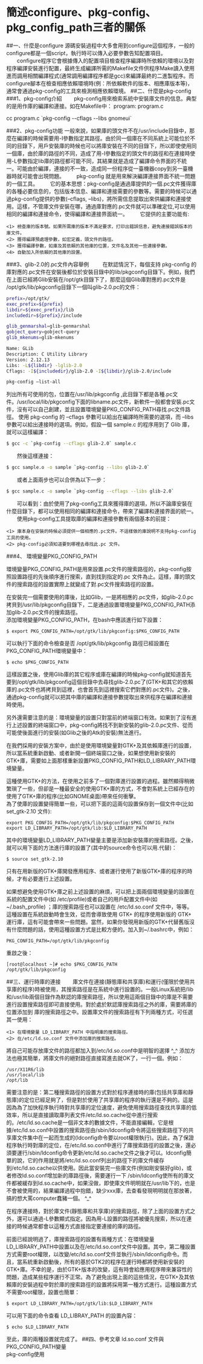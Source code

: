 # 簡述configure、pkg-config、pkg_config_path三者的關係




##一、什麼是configure
源碼安裝過程中大多會用到configure這個程序，一般的configure都是一個script，執行時可以傳入必要參數告知配置項目。
　　configure程序它會根據傳入的配置項目檢查程序編譯時所依賴的環境以及對程序編譯安裝進行配置，最終生成編譯所需的Makefile文件供程序Make讀入使用進而調用相關編譯程式(通常調用編譯程序都是gcc)來編譯最終的二進製程序。而configure腳本在檢查相應依賴環境時(例：所依賴軟件的版本、相應庫版本等)，通常會通過pkg-config的工具來檢測相應依賴環境。
##二、什麼是pkg-config
###1、pkg-config介紹
　　pkg-config用來檢索系統中安裝庫文件的信息。典型的是用作庫的編譯和連接。如在Makefile中：
program: program.c

cc program.c \`pkg-config --cflags --libs gnomeui\`

###2、pkg-config功能
一般來說，如果庫的頭文件不在/usr/include目錄中，那麼在編譯的時候需要用-I參數指定其路徑。由於同一個庫在不同系統上可能位於不同的目錄下，用戶安裝庫的時候也可以將庫安裝在不同的目錄下，所以即使使用同一個庫，由於庫的路徑的不同，造成了用-I參數指定的頭文件的路徑和在連接時使用-L參數指定lib庫的路徑都可能不同，其結果就是造成了編譯命令界面的不統一。可能由於編譯，連接的不一致，造成同一份程序從一臺機器copy到另一臺機器時就可能會出現問題。
　　pkg-config 就是用來解決編譯連接界面不統一問題的一個工具。
　　它的基本思想：pkg-config是通過庫提供的一個.pc文件獲得庫的各種必要信息的，包括版本信息、編譯和連接需要的參數等。需要的時候可以通過pkg-config提供的參數(–cflags, –libs)，將所需信息提取出來供編譯和連接使用。這樣，不管庫文件安裝在哪，通過庫對應的.pc文件就可以準確定位,可以使用相同的編譯和連接命令，使得編譯和連接界面統一。
　　它提供的主要功能有:
```
<1> 檢查庫的版本號。如果所需庫的版本不滿足要求，打印出錯誤信息，避免連接錯誤版本的庫文件。
<2> 獲得編譯預處理參數，如宏定義，頭文件的路徑。
<3> 獲得編譯參數，如庫及其依賴的其他庫的位置，文件名及其他一些連接參數。
<4> 自動加入所依賴的其他庫的設置。
```
###3、glib-2.0的.pc文件內容舉例
　　
在默認情況下，每個支持 pkg-config 的庫對應的.pc文件在安裝後都位於安裝目錄中的lib/pkgconfig目錄下。例如，我們在上面已經將Glib安裝在/opt/gtk目錄下了，那麼這個Glib庫對應的.pc文件是 /opt/gtk/lib/pkgconfig目錄下一個叫glib-2.0.pc的文件：
```sh
prefix=/opt/gtk/
exec_prefix=${prefix}
libdir=${exec_prefix}/lib
includedir=${prefix}/include

glib_genmarshal=glib-genmarshal
gobject_query=gobject-query
glib_mkenums=glib-mkenums

Name: GLib
Description: C Utility Library
Version: 2.12.13
Libs: -L${libdir} -lglib-2.0
Cflags: -I${includedir}/glib-2.0 -I${libdir}/glib-2.0/include
```

```sh
pkg-config –list-all
```

列出所有可使用的包，位置在/usr/lib/pkgconfig ,此目錄下都是各種.pc文件。/usr/local/lib/pkgconfig下面的libname.pc文件，新軟件一般都會安裝.pc文件，沒有可以自己創建，並且設置環境變量PKG_CONFIG_PATH尋找.pc文件路徑。
使用 pkg-config 的 –cflags 參數可以給出在編譯時所需要的選項，而 –libs 參數可以給出連接時的選項。例如，假設一個 sample.c 的程序用到了 Glib 庫，就可以這樣編譯：

```sh
$ gcc -c `pkg-config --cflags glib-2.0` sample.c
```
　　然後這樣連接：
```sh
$ gcc sample.o -o sample `pkg-config --libs glib-2.0`
```
　　或者上面兩步也可以合併為以下一步：
```sh
$ gcc sample.c -o sample `pkg-config --cflags --libs glib-2.0`
```
　　可以看到：由於使用了pkg-config工具來獲得庫的選項，所以不論庫安裝在什麼目錄下，都可以使用相同的編譯和連接命令，帶來了編譯和連接界面的統一。<br>
　　使用pkg-config工具提取庫的編譯和連接參數有兩個基本的前提：
```
<1> 庫本身在安裝的時候必須提供一個相應的.pc文件。不這樣做的庫說明不支持pkg-config工具的使用。
<2> pkg-config必須知道要到哪裡去尋找此.pc 文件。
```

###4、 環境變量PKG_CONFIG_PATH

環境變量PKG_CONFIG_PATH是用來設置.pc文件的搜索路徑的，pkg-config按照設置路徑的先後順序進行搜索，直到找到指定的.pc 文件為止。這樣，庫的頭文件的搜索路徑的設置實際上就變成了對.pc文件搜索路徑的設置。<br>

在安裝完一個需要使用的庫後，比如Glib，一是將相應的.pc文件，如glib-2.0.pc拷貝到/usr/lib/pkgconfig目錄下，二是通過設置環境變量PKG_CONFIG_PATH添加glib-2.0.pc文件的搜索路徑。<br>
添加環境變量PKG_CONFIG_PATH，在bash中應該進行如下設置：
```
$ export PKG_CONFIG_PATH=/opt/gtk/lib/pkgconfig:$PKG_CONFIG_PATH
```
可以執行下面的命令檢查是否 /opt/gtk/lib/pkgconfig 路徑已經設置在PKG_CONFIG_PATH環境變量中：
```
$ echo $PKG_CONFIG_PATH
```

這樣設置之後，使用Glib庫的其它程序或庫在編譯的時候pkg-config就知道首先要到/opt/gtk/lib/pkgconfig這個目錄中去尋找glib-2.0.pc了(GTK+和其它的依賴庫的.pc文件也將拷貝到這裡，也會首先到這裡搜索它們對應的.pc文件)。之後，通過pkg-config就可以把其中庫的編譯和連接參數提取出來供程序在編譯和連接時使用。<br>

另外還需要注意的是：環境變量的設置只對當前的終端窗口有效。如果到了沒有進行上述設置的終端窗口中，pkg-config將找不到新安裝的glib-2.0.pc文件、從而可能使後面進行的安裝(如Glib之後的Atk的安裝)無法進行。<br>

在我們採用的安裝方案中，由於是使用環境變量對GTK+及其依賴庫進行的設置，所以當系統重新啟動、或者新開一個終端窗口之後，如果想使用新安裝的GTK+庫，需要如上面那樣重新設置PKG_CONFIG_PATH和LD_LIBRARY_PATH環境變量。<br>

這種使用GTK+的方法，在使用之前多了一個對庫進行設置的過程。雖然顯得稍微繁瑣了一些，但卻是一種最安全的使用GTK+庫的方式，不會對系統上已經存在的使用了GTK+庫的程序(比如GNOME桌面)帶來任何衝擊。<br>
為了使庫的設置變得簡單一些，可以把下面的這兩句設置保存到一個文件中(比如set_gtk-2.10 文件):
```
export PKG_CONFIG_PATH=/opt/gtk/lib/pkgconfig:$PKG_CONFIG_PATH
export LD_LIBRARY_PATH=/opt/gtk/lib:$LD_LIBRARY_PATH
```
其中的環境變量LD_LIBRARY_PATH變量主要是添加新安裝庫的搜索路徑。之後，就可以用下面的方法進行庫的設置了(其中的source命令也可以用.代替)：

```
$ source set_gtk-2.10
```

只有在用新版的GTK+庫開發應用程序、或者運行使用了新版GTK+庫的程序的時候，才有必要進行上述設置。

如果想避免使用GTK+庫之前上述設置的麻煩，可以把上面兩個環境變量的設置在系統的配置文件中(如 /etc/profile)或者自己的用戶配置文件中(如 ~/.bash_profile) ；庫的搜索路徑也可以設置在 /etc/ld.so.conf
文件中，等等。這種設置在系統啟動時會生效，從而會導致使用 GTK+ 的程序使用新版的 GTK+ 運行庫，這有可能會帶來一些問題。當然，如果你發現用新版的GTK+代替舊版沒有什麼問題的話，使用這種設置方式是比較方便的。加入到~/.bashrc中，例如：
```
PKG_CONFIG_PATH=/opt/gtk/lib/pkgconfig
```
重啟之後：
```
[root@localhost ~]# echo $PKG_CONFIG_PATH
/opt/gtk/lib/pkgconfig
```
##三、運行時庫的連接
　　庫文件在連接(靜態庫和共享庫)和運行(僅限於使用共享庫的程序)時被使用，其搜索路徑是在系統中進行設置的。一般Linux系統把/lib和/usr/lib兩個目錄作為默認的庫搜索路徑，所以使用這兩個目錄中的庫是不需要進行設置搜索路徑即可直接使用。對於處於默認庫搜索路徑之外的庫，需要將庫的位置添加到 庫的搜索路徑之中。設置庫文件的搜索路徑有下列兩種方式，可任選其一使用：
```
<1> 在環境變量 LD_LIBRARY_PATH 中指明庫的搜索路徑。
<2> 在/etc/ld.so.conf 文件中添加庫的搜索路徑。
```
將自己可能存放庫文件的路徑都加入到/etc/ld.so.conf中是明智的選擇 ^_^
添加方法也極其簡單，將庫文件的絕對路徑直接寫進去就OK了，一行一個。例如：

```
/usr/X11R6/lib
/usr/local/lib
/opt/lib
```
需要注意的是：第二種搜索路徑的設置方式對於程序連接時的庫(包括共享庫和靜態庫)的定位已經足夠了，但是對於使用了共享庫的程序的執行還是不夠的。這是因為為了加快程序執行時對共享庫的定位速度，避免使用搜索路徑查找共享庫的低效率，所以是直接讀取庫列表文件/etc/ld.so.cache從中進行搜索的。/etc/ld.so.cache是一個非文本的數據文件，不能直接編輯，它是根據/etc/ld.so.conf中設置的搜索路徑由/sbin/ldconfig命令將這些搜索路徑下的共享庫文件集中在一起而生成的(ldconfig命令要以root權限執行)。因此，為了保證程序執行時對庫的定位，在/etc/ld.so.conf中進行了庫搜索路徑的設置之後，還必須要運行/sbin/ldconfig命令更新/etc/ld.so.cache文件之後才可以。ldconfig簡單的說，它的作用就是將/etc/ld.so.conf列出的路徑下的庫文件緩存到/etc/ld.so.cache以供使用。因此當安裝完一些庫文件(例如剛安裝好glib)，或者修改ld.so.conf增加新的庫路徑後，需要運行一下 /sbin/ldconfig使所有的庫文件都被緩存到ld.so.cache中，如果沒做，即使庫文件明明就在/usr/lib下的，也是不會被使用的，結果編譯過程中抱錯，缺少xxx庫，去查看發現明明就在那放著，搞的想大罵computer蠢豬一個。 ^_^ <br>

在程序連接時，對於庫文件(靜態庫和共享庫)的搜索路徑，除了上面的設置方式之外，還可以通過-L參數顯式指定。因為用-L設置的路徑將被優先搜索，所以在連接的時候通常都會以這種方式直接指定要連接的庫的路徑。<br>

前面已經說明過了，庫搜索路徑的設置有兩種方式：在環境變量LD_LIBRARY_PATH中設置以及在/etc/ld.so.conf文件中設置。其中，第二種設置方式需要root權限，以改變/etc/ld.so.conf文件並執行/sbin/ldconfig命令。而且，當系統重新啟動後，所有的基於GTK2的程序在運行時都將使用新安裝的GTK+庫。不幸的是，由於GTK+版本的改變，這有時會給應用程序帶來兼容性的問題，造成某些程序運行不正常。為了避免出現上面的這些情況，在GTK+及其依賴庫的安裝過程中對於庫的搜索路徑的設置將採用第一種方式進行。這種設置方式不需要root權限，設置也簡單：
```
$ export LD_LIBRARY_PATH=/opt/gtk/lib:$LD_LIBRARY_PATH
```
可以用下面的命令查看 LD_LIBRAY_PATH 的設置內容：
```
$ echo $LD_LIBRARY_PATH
```
至此，庫的兩種設置就完成了。
##四、參考文章
ld.so.conf 文件與PKG_CONFIG_PATH變量<br>
pkg-config使用

